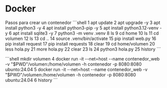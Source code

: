 # Docker
Pasos para crear un contenedor
´´´shell
    1  apt update
    2  apt upgrade -y
    3  apt install python3 -y
    4  apt install python3-pip -y
    5  apt install python3.12-venv -y
    6  apt install sqlite3 -y
    7  python3 -m venv .venv
    8  ls
    9  cd home
   10  ls
   11  cd volumen
   12  ls
   13  cd ..
   14  source .venv/bin/activate
   15  pip install web.py
   16  pip install request
   17  pip install requests
   18  clear
   19  cd home/volumen
   20  less hola.py
   21  more hola.py
   22  clear
   23  ls
   24  python3 hola.py
   25  history
´´´



´´´shell
   mkdir volumen
    4  docker run -it --net=host --name contenedor_web -v "$PWD"/volumen:/home/volumen -h contenedor -p 8080:8080 ubunto:24.04
    5  docker run -it --net=host --name contenedor_web -v "$PWD"/volumen:/home/volumen -h contenedor -p 8080:8080 ubuntu:24.04
    6  history
´´´